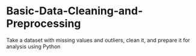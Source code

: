 # Basic-Data-Cleaning-and-Preprocessing
Take a dataset with missing values and outliers, clean it, and prepare it for analysis using Python
